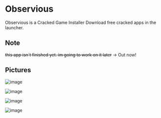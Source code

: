 # Observious
Observious is a Cracked Game Installer
Download free cracked apps in the launcher.


## Note
~~this app isn´t finished yet. im going to work on it later~~ -> Out now!

## Pictures

![image](https://github.com/ASMRoyal/Observious/assets/89786570/bf0194d6-4fb6-420f-82f2-d40e16db4913)

![image](https://github.com/ASMRoyal/Observious/assets/89786570/fdf019fb-09fe-4c75-aeeb-d10187c615ac)

![image](https://github.com/ASMRoyal/Observious/assets/89786570/2a67d1ef-d000-472c-86c2-e2636442a3b6)

![image](https://github.com/ASMRoyal/Observious/assets/89786570/55cd5679-4e68-46da-829e-a8f51d2932a9)
